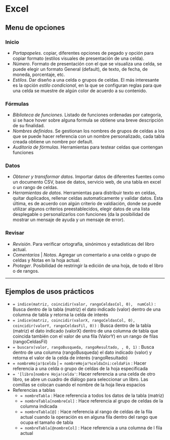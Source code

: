 # Excel


## Menu de opciones

### Inicio
- _Portapapeles_. copiar, diferentes opciones de pegado y opción para copiar formato (estilos visuales de presentación de una celda).
- _Número_. Formato de presentación con el que se visualiza una celda, se puede elegir un formato General (default), de texto, de fecha, de moneda, porcentaje, etc.
- _Estilos_. Dar diseño a una celda o grupos de celdas. El más interesante es la opción _estilo condicional_, en la que se configuran reglas para que una celda se muestre de algún color de acuerdo a su contenido.


### Fórmulas
- _Biblioteca de funciones_. Listado de funciones ordenadas por categoría, si se hace hover sobre alguna formula se obtiene una breve descripción de su finalidad.
- _Nombres definidos_. Se gestionan los nombres de grupos de celdas a los que se puede hacer referencia con un nombre personalizado, cada tabla creada obtiene un nombre por default.
- _Auditoría de fórmulas_. Herramientas para testear celdas que contengan funciones


### Datos
- _Obtener y transformar datos_. Importar datos de diferentes fuentes como un documento CSV, base de datos, servicio web, de una tabla en excel o un rango de celdas.
- _Herramientas de datos_. Herramientas para distribuir texto en celdas, quitar duplicados, rellenar celdas automaticamente y validar datos. Esta última, es de acuerdo con algún criterio de valdiación, donde se puede utilizar algunos criterios preestablecidos, elegir datos de una lista desplegable o personalizarlos con funciones (da la posibilidad de mostrar un mensaje de ayuda y un mensaje de error).


### Revisar
- _Revisión_. Para verificar ortografía, sinónimos y estadísticas del libro actual.
- _Comentarios_ | _Notas_. Agregar un comentario a una celda o grupo de celdas y Notas en la hoja actual.
- _Proteger_. Posibilidad de restringir la edición de una hoja, de todo el libro o de rangos.




-------------------------
## Ejemplos de usos prácticos
- `= indice(matriz, coincidir(valor, rangoCeldasCol, 0),  numCol)` : Busca dentro de la tabla (matriz) el dato indicado (valor) dentro de una columna de tabla y retorna la celda de interés
- `= indice(matriz, coincidir(valorX, rangoCeldasCol, 0), coincidir(valorY, rangoCeldasFil, 0))` : Busca dentro de la tabla (matriz) el dato indicado (valorX) dentro de una columna de tabla que coincida también con el valor de una fila (ValorY) en un rango de filas (rangoCeldasFil)
- `= buscarx(valor, rangoBusqueda, rangoResultado, , 0, 1)` : Busca dentro de una columna (rangoBusqueda) el dato indicado (valor) y retorna el valor de la celda de interés (rangoResultado)
- `= nombreHoja!$celda` | `= nombreHoja!%celdaIni:celdaFin` : Hacer referencia a una celda o grupo de celdas de la hoja especificada
- `= '[libro]nombre Hoja!celda'`: Hacer referencia a una celda de otro libro, se abre un cuadro de diálogo para seleccionar un libro. Las comillas se colocan cuando el nombre de la hoja lleva espacios
- Referencias a tablas
    * `= nombreTabla` : Hace referencia a todos los datos de la tabla (matriz)
    * `= nombreTabla[nombreCol]` : Hace referencia al grupo de celdas de la columna indicada
    * `= nombreTabla[@]` : Hace referencia al rango de celdas de la fila actual cuando la operación es en alguna fila dentro del rango que ocupa el tamaño de tabla
    * `= nombreTabla[@nombreCol]` : Hace referencia a una columna de l fila actual






